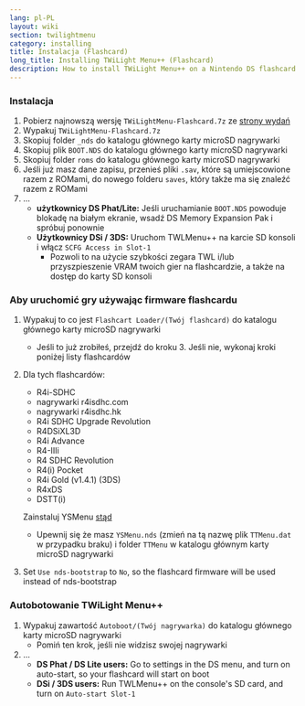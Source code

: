 ```yaml
---
lang: pl-PL
layout: wiki
section: twilightmenu
category: installing
title: Instalacja (Flashcard)
long_title: Installing TWiLight Menu++ (Flashcard)
description: How to install TWiLight Menu++ on a Nintendo DS flashcard
---
```


### Instalacja
1. Pobierz najnowszą wersję `TWiLightMenu-Flashcard.7z` ze [strony wydań](https://github.com/DS-Homebrew/TWiLightMenu/releases)
1. Wypakuj `TWiLightMenu-Flashcard.7z`
1. Skopiuj folder `_nds` do katalogu głównego karty microSD nagrywarki
1. Skopiuj plik `BOOT.NDS` do katalogu głównego karty microSD nagrywarki
1. Skopiuj folder `roms` do katalogu głównego karty microSD nagrywarki
1. Jeśli już masz dane zapisu, przenieś pliki `.sav`, które są umiejscowione razem z ROMami, do nowego folderu `saves`, który także ma się znaleźć razem z ROMami
1. ...
   - **użytkownicy DS Phat/Lite:** Jeśli uruchamianie `BOOT.NDS` powoduje blokadę na białym ekranie, wsadź DS Memory Expansion Pak i spróbuj ponownie
   - **Użytkownicy DSi / 3DS:** Uruchom TWLMenu++ na karcie SD konsoli i włącz `SCFG Access in Slot-1`
      - Pozwoli to na użycie szybkości zegara TWL i/lub przyszpieszenie VRAM twoich gier na flashcardzie, a także na dostęp do karty SD konsoli

### Aby uruchomić gry używając firmware flashcardu
1. Wypakuj to co jest `Flashcart Loader/(Twój flashcard)` do katalogu głównego karty microSD nagrywarki
   - Jeśli to już zrobiłeś, przejdź do kroku 3. Jeśli nie, wykonaj kroki poniżej listy flashcardów

1. Dla tych flashcardów:
   - R4i-SDHC
   - nagrywarki r4isdhc.com
   - nagrywarki r4isdhc.hk
   - R4i SDHC Upgrade Revolution
   - R4DSiXL3D
   - R4i Advance
   - R4-IIIi
   - R4 SDHC Revolution
   - R4(i) Pocket
   - R4i Gold (v1.4.1) (3DS)
   - R4xDS
   - DSTT(i)

   Zainstaluj YSMenu [stąd](https://gbatemp.net/threads/retrogamefan-updates-releases.267243/)
      - Upewnij się że masz `YSMenu.nds` (zmień na tą nazwę plik `TTMenu.dat` w przypadku braku) i folder `TTMenu` w katalogu głównym karty microSD nagrywarki
1. Set `Use nds-bootstrap` to `No`, so the flashcard firmware will be used instead of nds-bootstrap

### Autobotowanie TWiLight Menu++
1. Wypakuj zawartość `Autoboot/(Twój nagrywarka)` do katalogu głównego karty microSD nagrywarki
   - Pomiń ten krok, jeśli nie widzisz swojej nagrywarki
1. ...
   - **DS Phat / DS Lite users:** Go to settings in the DS menu, and turn on auto-start, so your flashcard will start on boot
   - **DSi / 3DS users:** Run TWLMenu++ on the console's SD card, and turn on `Auto-start Slot-1`
